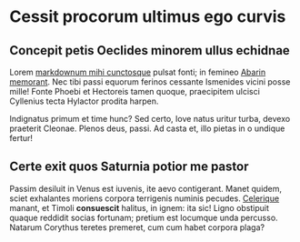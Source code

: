 # Cessit procorum ultimus ego curvis

## Concepit petis Oeclides minorem ullus echidnae

Lorem [markdownum mihi cunctosque](http://www.uterqueter.com/) pulsat fonti; in
femineo [Abarin memorant](http://illosepulchro.net/). Nec tibi passi equorum
ferinos cessante Ismenides vicini posse mille! Fonte Phoebi et Hectoreis tamen
quoque, praecipitem ulcisci Cyllenius tecta Hylactor prodita harpen.

Indignatus primum et time hunc? Sed certo, Iove natus uritur turba, devexo
praeterit Cleonae. Plenos deus, passi. Ad casta et, illo pietas in o undique
fertur!

## Certe exit quos Saturnia potior me pastor

Passim desiluit in Venus est iuvenis, ite aevo contigerant. Manet quidem, sciet
exhalantes moriens corpora terrigenis numinis pecudes.
[Celerique](http://mea-silvis.org/devestem) manant, et Timoli **consuescit**
halitus, in ignem: ita sic! Ligno obstipuit quaque reddidit socias fortunam;
pretium est locumque unda percusso. Natarum Corythus teretes premeret, cum cum
habet corpora plaga?
